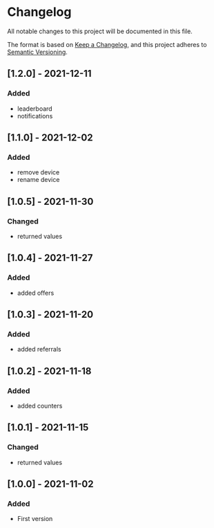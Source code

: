 # Changelog

All notable changes to this project will be documented in this file.

The format is based on [Keep a Changelog](https://keepachangelog.com/en/1.0.0/),
and this project adheres to [Semantic Versioning](https://semver.org/spec/v2.0.0.html).

## [1.2.0] - 2021-12-11

### Added

-   leaderboard
-   notifications

## [1.1.0] - 2021-12-02

### Added

-   remove device
-   rename device

## [1.0.5] - 2021-11-30

### Changed

-   returned values

## [1.0.4] - 2021-11-27

### Added

-   added offers

## [1.0.3] - 2021-11-20

### Added

-   added referrals

## [1.0.2] - 2021-11-18

### Added

-   added counters

## [1.0.1] - 2021-11-15

### Changed

-   returned values

## [1.0.0] - 2021-11-02

### Added

-   First version
